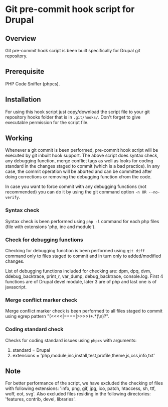 # Git pre-commit hook script for Drupal

## Overview

Git pre-commit hook script is been built specifically for Drupal git
repository.

## Prerequisite
PHP Code Sniffer (phpcs).

## Installation

For using this hook script just copy/download the script file to your git
repository hooks folder that is in `.git/hooks/`. Don't forget to give
executable permission for the script file.

## Working

Whenever a git commit is been performed, pre-commit hook script will be executed
by git inbuilt hook support. The above script does syntax check, any debugging
function, merge conflict tags as well as looks for coding standard in the
changes staged to commit (which is a bad practice). In any case, the commit
operation will be aborted and can be committed after doing corrections or
removing the debugging function xfrom the code.

In case you want to force commit with any debugging functions (not recommended)
you can do it by using the git command option `-n OR --no-verify`.

### Syntax check

Syntax check is been performed using `php -l` command for each php files (file
with extensions 'php, inc and module').

### Check for debugging functions

Checking for debugging function is been performed using `git diff` command only
to files staged to commit and in turn only to added/modified changes.

List of debugging functions included for checking are: dpm, dpq, dvm,
ddebug_backtrace, print_r, var_dump, debug_backtrace, console.log. First 4
functions are of Drupal devel module, later 3 are of php and last one is of
javascript.

### Merge conflict marker check

Merge conflict marker check is been performed to all files staged to commit
using egrep pattern "(<<<<|====|>>>>)+.*(\n)?".

### Coding standard check

Checks for coding standard issues using `phpcs` with arguments:
1. standard = Drupal
2. extensions = 'php,module,inc,install,test,profile,theme,js,css,info,txt'

## Note
For better performance of the script, we have excluded the checking of files
with following extensions: 'info, png, gif, jpg, ico, patch, htaccess, sh, ttf,
woff, eot, svg'. Also excluded files residing in the following directories:
'features, contrib, devel, libraries'.
